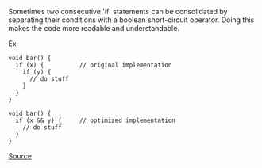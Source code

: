 Sometimes two consecutive 'if' statements can be consolidated by separating their conditions with a boolean short-circuit operator.
Doing this makes the code more readable and understandable.

Ex:

```
void bar() {
  if (x) {			// original implementation
    if (y) {
      // do stuff
    }
  }
}

void bar() {
  if (x && y) {		// optimized implementation
    // do stuff
  }
}
```

[Source](http://pmd.sourceforge.net/pmd-5.3.2/pmd-java/rules/java/basic.html#CollapsibleIfStatements)
